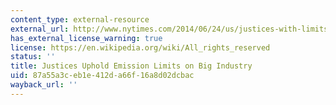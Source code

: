 ```yaml
---
content_type: external-resource
external_url: http://www.nytimes.com/2014/06/24/us/justices-with-limits-let-epa-curb-power-plant-gases.html
has_external_license_warning: true
license: https://en.wikipedia.org/wiki/All_rights_reserved
status: ''
title: Justices Uphold Emission Limits on Big Industry
uid: 87a55a3c-eb1e-412d-a66f-16a8d02dcbac
wayback_url: ''
---
```

